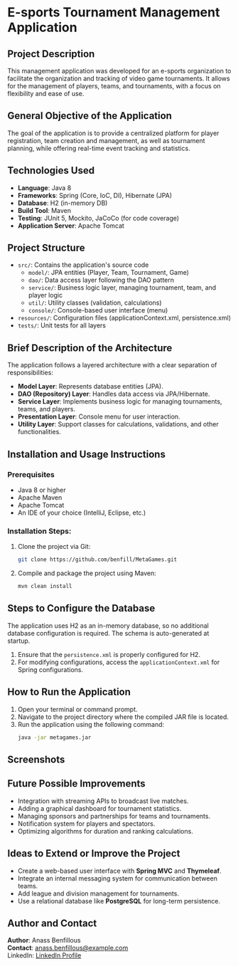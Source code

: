 # E-sports Tournament Management Application

## Project Description
This management application was developed for an e-sports organization to facilitate the organization and tracking of video game tournaments. It allows for the management of players, teams, and tournaments, with a focus on flexibility and ease of use.

## General Objective of the Application
The goal of the application is to provide a centralized platform for player registration, team creation and management, as well as tournament planning, while offering real-time event tracking and statistics.

## Technologies Used
- **Language**: Java 8
- **Frameworks**: Spring (Core, IoC, DI), Hibernate (JPA)
- **Database**: H2 (in-memory DB)
- **Build Tool**: Maven
- **Testing**: JUnit 5, Mockito, JaCoCo (for code coverage)
- **Application Server**: Apache Tomcat

## Project Structure
- `src/`: Contains the application's source code
  - `model/`: JPA entities (Player, Team, Tournament, Game)
  - `dao/`: Data access layer following the DAO pattern
  - `service/`: Business logic layer, managing tournament, team, and player logic
  - `util/`: Utility classes (validation, calculations)
  - `console/`: Console-based user interface (menu)
- `resources/`: Configuration files (applicationContext.xml, persistence.xml)
- `tests/`: Unit tests for all layers

## Brief Description of the Architecture
The application follows a layered architecture with a clear separation of responsibilities:
- **Model Layer**: Represents database entities (JPA).
- **DAO (Repository) Layer**: Handles data access via JPA/Hibernate.
- **Service Layer**: Implements business logic for managing tournaments, teams, and players.
- **Presentation Layer**: Console menu for user interaction.
- **Utility Layer**: Support classes for calculations, validations, and other functionalities.

## Installation and Usage Instructions

### Prerequisites
- Java 8 or higher
- Apache Maven
- Apache Tomcat
- An IDE of your choice (IntelliJ, Eclipse, etc.)

### Installation Steps:
1. Clone the project via Git:
   ```bash
   git clone https://github.com/benfill/MetaGames.git
   ```
2. Compile and package the project using Maven:
   ```bash
   mvn clean install
   ```

## Steps to Configure the Database
The application uses H2 as an in-memory database, so no additional database configuration is required. The schema is auto-generated at startup.

1. Ensure that the `persistence.xml` is properly configured for H2.
2. For modifying configurations, access the `applicationContext.xml` for Spring configurations.

## How to Run the Application
1. Open your terminal or command prompt.
2. Navigate to the project directory where the compiled JAR file is located.
3. Run the application using the following command:
   ```bash
   java -jar metagames.jar
   ```

## Screenshots


## Future Possible Improvements
- Integration with streaming APIs to broadcast live matches.
- Adding a graphical dashboard for tournament statistics.
- Managing sponsors and partnerships for teams and tournaments.
- Notification system for players and spectators.
- Optimizing algorithms for duration and ranking calculations.

## Ideas to Extend or Improve the Project
- Create a web-based user interface with **Spring MVC** and **Thymeleaf**.
- Integrate an internal messaging system for communication between teams.
- Add league and division management for tournaments.
- Use a relational database like **PostgreSQL** for long-term persistence.

## Author and Contact
**Author**: Anass Benfillous  
**Contact**: anass.benfillous@example.com  
LinkedIn: [LinkedIn Profile](https://www.linkedin.com/in/benfill)